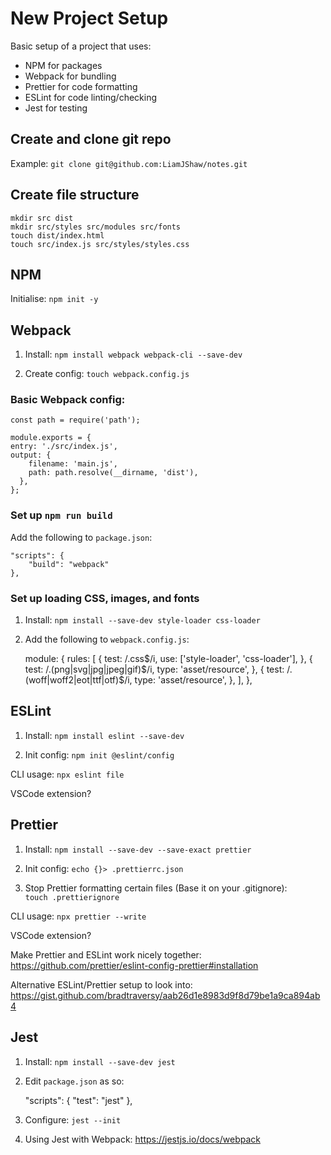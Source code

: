 # New Project Setup
Basic setup of a project that uses:  
- NPM for packages
- Webpack for bundling
- Prettier for code formatting
- ESLint for code linting/checking
- Jest for testing

## Create and clone git repo

Example: `git clone git@github.com:LiamJShaw/notes.git`

## Create file structure

`mkdir src dist`  
`mkdir src/styles src/modules src/fonts`  
`touch dist/index.html`  
`touch src/index.js src/styles/styles.css`  

## NPM

Initialise: `npm init -y`    

## Webpack

1. Install: `npm install webpack webpack-cli --save-dev`  

2. Create config: `touch webpack.config.js`  

### Basic Webpack config:

    const path = require('path');

    module.exports = {
    entry: './src/index.js',
    output: {
        filename: 'main.js',
        path: path.resolve(__dirname, 'dist'),
      },
    };

### Set up `npm run build`

Add the following to `package.json`:

    "scripts": {
        "build": "webpack"
    },

### Set up loading CSS, images, and fonts

1. Install: `npm install --save-dev style-loader css-loader`  

2. Add the following to `webpack.config.js`:  

    module: {
        rules: [
            {
                test: /\.css$/i,
                use: ['style-loader', 'css-loader'],
            },
            {
                test: /\.(png|svg|jpg|jpeg|gif)$/i,
                type: 'asset/resource',
            },
            {
                test: /\.(woff|woff2|eot|ttf|otf)$/i,
                type: 'asset/resource',
            },
        ],
    },

## ESLint

1. Install: `npm install eslint --save-dev`  

2. Init config: `npm init @eslint/config`  

CLI usage: `npx eslint file`  

VSCode extension?  

## Prettier

1. Install: `npm install --save-dev --save-exact prettier`  

2. Init config: `echo {}> .prettierrc.json`  

3. Stop Prettier formatting certain files (Base it on your .gitignore):  
`touch .prettierignore`    

CLI usage: `npx prettier --write`

VSCode extension?  

Make Prettier and ESLint work nicely together: https://github.com/prettier/eslint-config-prettier#installation

Alternative ESLint/Prettier setup to look into: https://gist.github.com/bradtraversy/aab26d1e8983d9f8d79be1a9ca894ab4

## Jest

1. Install: `npm install --save-dev jest`  

2. Edit `package.json` as so:  

    "scripts": {
        "test": "jest"
    },

3. Configure: `jest --init`

4. Using Jest with Webpack: https://jestjs.io/docs/webpack